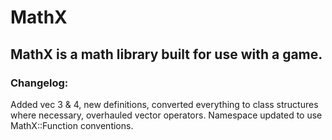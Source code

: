 # MathX

## MathX is a math library built for use with a game.

### Changelog:

Added vec 3 & 4, new definitions, converted everything to class structures where necessary, overhauled vector operators.
Namespace updated to use MathX::Function conventions.
